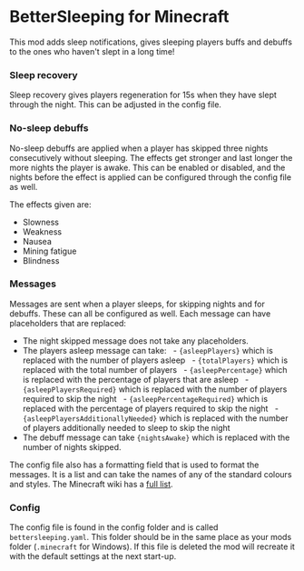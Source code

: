 # BetterSleeping for Minecraft

This mod adds sleep notifications, gives sleeping players buffs and debuffs to the ones who haven't slept in a long time!


### Sleep recovery
Sleep recovery gives players regeneration for 15s when they have slept through the night. This can be adjusted in the config file.


### No-sleep debuffs
No-sleep debuffs are applied when a player has skipped three nights consecutively without sleeping. The effects get stronger and last longer the more nights the player is awake. This can be enabled or disabled, and the nights before the effect is applied can be configured through the config file as well.

The effects given are:
- Slowness
- Weakness
- Nausea
- Mining fatigue
- Blindness


### Messages
Messages are sent when a player sleeps, for skipping nights and for debuffs. These can all be configured as well. Each message can have placeholders that are replaced:
- The night skipped message does not take any placeholders.
- The players asleep message can take:
  - `{asleepPlayers}` which is replaced with the number of players asleep
  - `{totalPlayers}` which is replaced with the total number of players
  - `{asleepPercentage}` which is replaced with the percentage of players that are asleep
  - `{asleepPlayersRequired}` which is replaced with the number of players required to skip the night
  - `{asleepPercentageRequired}` which is replaced with the percentage of players required to skip the night
  - `{asleepPlayersAdditionallyNeeded}` which is replaced with the number of players additionally needed to sleep to skip the night
- The debuff message can take `{nightsAwake}` which is replaced with the number of nights skipped.

The config file also has a formatting field that is used to format the messages. It is a list and can take the names of any of the standard colours and styles. The Minecraft wiki has a [full list](https://minecraft.gamepedia.com/Formatting_codes).


### Config
The config file is found in the config folder and is called `bettersleeping.yaml`. This folder should be in the same place as your mods folder (`.minecraft` for Windows). If this file is deleted the mod will recreate it with the default settings at the next start-up.
